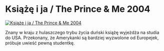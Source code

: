 Książę i ja / The Prince & Me 2004 
=============
[![Książę i ja / The Prince & Me 2004 ](http://vidos.pl/images/player.gif)](http://vidos.pl/ksiaze-i-ja-the-prince-me-2004)

 Znany w kraju z hulaszczego trybu życia duński książę wyjeżdża na studia do USA. Przekonany, że Amerykanki są bardziej wyzwolone od Europejek, próbuje uwieść pewną studentkę.
